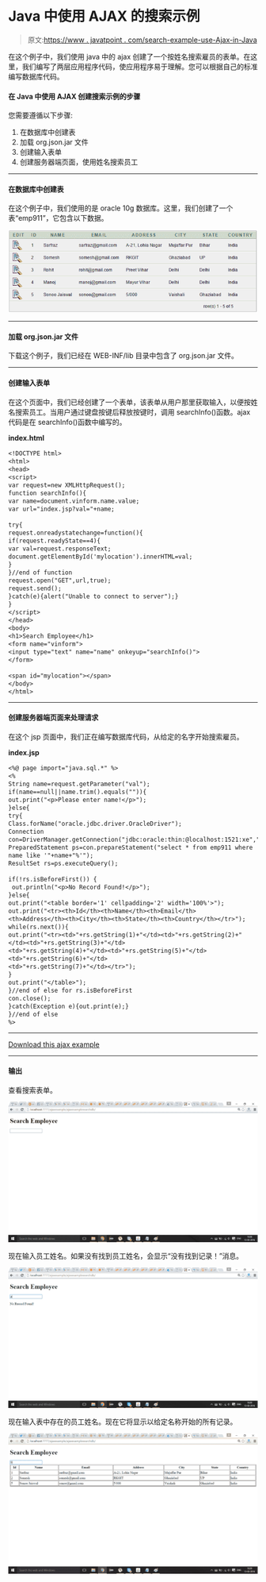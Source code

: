 # Java 中使用 AJAX 的搜索示例

> 原文:[https://www . javatpoint . com/search-example-use-Ajax-in-Java](https://www.javatpoint.com/search-example-using-ajax-in-java)

在这个例子中，我们使用 java 中的 ajax 创建了一个按姓名搜索雇员的表单。在这里，我们编写了两层应用程序代码，使应用程序易于理解。您可以根据自己的标准编写数据库代码。

#### 在 Java 中使用 AJAX 创建搜索示例的步骤

您需要遵循以下步骤:

1.  在数据库中创建表
2.  加载 org.json.jar 文件
3.  创建输入表单
4.  创建服务器端页面，使用姓名搜索员工

* * *

#### 在数据库中创建表

在这个例子中，我们使用的是 oracle 10g 数据库。这里，我们创建了一个表“emp911”，它包含以下数据。

![search ajax table](img/f87ef92217ef59024727555135366ac6.png)

* * *

#### 加载 org.json.jar 文件

下载这个例子，我们已经在 WEB-INF/lib 目录中包含了 org.json.jar 文件。

* * *

#### 创建输入表单

在这个页面中，我们已经创建了一个表单，该表单从用户那里获取输入，以便按姓名搜索员工。当用户通过键盘按键后释放按键时，调用 searchInfo()函数。ajax 代码是在 searchInfo()函数中编写的。

**index.html**

```
<!DOCTYPE html>
<html>
<head>
<script>
var request=new XMLHttpRequest();
function searchInfo(){
var name=document.vinform.name.value;
var url="index.jsp?val="+name;

try{
request.onreadystatechange=function(){
if(request.readyState==4){
var val=request.responseText;
document.getElementById('mylocation').innerHTML=val;
}
}//end of function
request.open("GET",url,true);
request.send();
}catch(e){alert("Unable to connect to server");}
}
</script>
</head>
<body>
<h1>Search Employee</h1>
<form name="vinform">
<input type="text" name="name" onkeyup="searchInfo()">
</form>

<span id="mylocation"></span>
</body>
</html>

```

* * *

#### 创建服务器端页面来处理请求

在这个 jsp 页面中，我们正在编写数据库代码，从给定的名字开始搜索雇员。

**index.jsp**

```
<%@ page import="java.sql.*" %>
<%
String name=request.getParameter("val");
if(name==null||name.trim().equals("")){
out.print("<p>Please enter name!</p>");
}else{
try{
Class.forName("oracle.jdbc.driver.OracleDriver");
Connection con=DriverManager.getConnection("jdbc:oracle:thin:@localhost:1521:xe","system","oracle");
PreparedStatement ps=con.prepareStatement("select * from emp911 where name like '"+name+"%'");
ResultSet rs=ps.executeQuery();

if(!rs.isBeforeFirst()) {    
 out.println("<p>No Record Found!</p>"); 
}else{
out.print("<table border='1' cellpadding='2' width='100%'>");
out.print("<tr><th>Id</th><th>Name</th><th>Email</th>
<th>Address</th><th>City</th><th>State</th><th>Country</th></tr>");
while(rs.next()){
out.print("<tr><td>"+rs.getString(1)+"</td><td>"+rs.getString(2)+"</td><td>"+rs.getString(3)+"</td>
<td>"+rs.getString(4)+"</td><td>"+rs.getString(5)+"</td><td>"+rs.getString(6)+"</td>
<td>"+rs.getString(7)+"</td></tr>");
}
out.print("</table>");
}//end of else for rs.isBeforeFirst
con.close();
}catch(Exception e){out.print(e);}
}//end of else
%>

```

* * *

[Download this ajax example](https://static.javatpoint.comajaxpages/src/ajaxexamplesearchdb.zip)

* * *

#### 输出

查看搜索表单。

![ajax search example output 1](img/661e40e1ea6ab937d120c74318941f74.png)

现在输入员工姓名。如果没有找到员工姓名，会显示“没有找到记录！”消息。

![ajax search example output 2](img/9f2e19b0bf1b14a6a4add13bf12ff477.png)

现在输入表中存在的员工姓名。现在它将显示以给定名称开始的所有记录。

![ajax search example output 3](img/d9709236634d1601f5e9c811ea644d60.png)